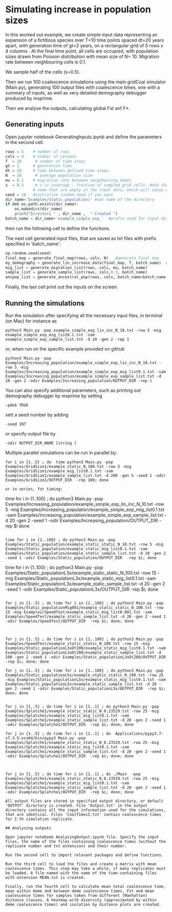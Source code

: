 # Simulating increase in population sizes

In this worked out example, we create simple input data representing an expansion of a fictitious species over T=10 time points spaced dt=20 years apart, with generation time of gt=2 years, on a rectangular grid of 5 rows x 4 columns . At the final time point, all cells are occupied, with  population sizes drawn from Poisson distribution with mean size of N= 10.
Migration rate between neighbouring cells is 0.1.  

We sample half of the cells (s=0.5).

Then we run 100 coalescence simulations using the main gridCoal simulator (Main.py), generating 100 output files with coalescence times, one with a summary of inputs, as well as very detailed demography debugger produced by msprime.

Then we analyse the outputs, calculating global Fst anf F*.

## Generating inputs
Open jupyter notebook GeneratingInputs.ipynb and define the parameters in the second cell.
```python
rows = 5    # number of rows
cols = 4    # number of columns
T  = 10      # number of time steps
gt = 2      # generation time
dt = 20     # time between defined time steps
N  = 10      # average population size
mu = 0.1    # migration rate between neighbouring demes
s  = 0.5     # s is coverage - fraction of sampled grid cells. Note that using this function may include
            # some that are empty in the input data, which will cause error. Check before submitting for simulations.
seed = 10   #initialize random seed if you want
dir_name='Examples/Static_population/' #set name of the directory
if not os.path.exists(dir_name):
    os.makedirs(dir_name)
    print("Directory " , dir_name ,  " Created ")
batch_name = dir_name+'example_simple_exp_'  #prefix used for input data associated with this simulation
```

then run the following cell to define the functions.

The next cell generated input files, that are saved as txt files with prefix specified in 'batch_name':

```python
np.random.seed(seed)
final_map = generate_final_map(rows, cols, N)   #generate final map
my_demography = generate_lin_increase_data(final_map, T, batch_name)  #generate linear increasing pop sizes leading to final map
mig_list = generate_migration_list(rows, cols, mu, batch_name)
sample_list = generate_sample_list(rows, cols,0.5, batch_name)
ancpop_list = generate_ancestral_pop(rows, cols, batch_name=batch_name )
```
Finally, the last cell print out the inputs on the screen.


## Running the simulations
Run the simulation after specifying all the necessary input files, in terminal (on Mac) for instance as
```
python3 Main.py -pop example_simple_exp_lin_inc_N_10.txt -row 5 -mig example_simple_exp_mig_list0.1.txt -sam example_simple_exp_sample_list.txt -d 20 -gen 2 -rep 1
```
or, when run on the specific example provided on github
```
python3 Main.py -pop Examples/Increasing_population/example_simple_exp_lin_inc_N_10.txt -row 5 -mig Examples/Increasing_population/example_simple_exp_mig_list0.1.txt -sam Examples/Increasing_population/example_simple_exp_sample_list.txt -d 20 -gen 2 -odir Examples/Increasing_population/OUTPUT_DIR -rep 1
```

You can also specify additional parameters, such as printing out demography debugger by msprime by setting
```
-pdeb TRUE
```
sett a seed number by adding
```
-seed INT
```
or specify output file by
```
-odir OUTPUT_DIR_NAME [string ]
```

Multiple parallel simulations can be run in parallel by:

```
for i in {1..5} ; do  time python3 Main.py -pop Examples/GridSize1/example_static_N_100.txt -row 5 -mig Examples/GridSize1/example_mig_list0.1.txt -sam Examples/GridSize1/example_sample_list.txt -d 200 -gen 5 -seed 1 -odir Examples/GridSize1/OUTPUT_DIR  -rep 100; done

```


```
or in series, for timing:
```
time for i in {1..100} ; do python3 Main.py -pop Examples/Increasing_population/example_simple_exp_lin_inc_N_10.txt -row 5 -mig Examples/Increasing_population/example_simple_exp_mig_list0.1.txt -sam Examples/Increasing_population/example_simple_exp_sample_list.txt -d 20 -gen 2 -seed 1 -odir Examples/Increasing_population/OUTPUT_DIR  -rep $i done
```

time for i in {1..100} ; do python3 Main.py -pop Examples/Static_population/example_static_static_N_10.txt -row 5 -mig Examples/Static_population/example_static_mig_list0.1.txt -sam Examples/Static_population/example_static_sample_list.txt -d 20 -gen 2 -seed 1 -odir Examples/Static_population/OUTPUT_DIR  -rep $i; done
```
time for i in {1..100} ; do python3 Main.py -pop Examples/Static_populationL3x/example_static_static_N_100.txt -row 15 -mig Examples/Static_populationL3x/example_static_mig_list0.1.txt -sam Examples/Static_populationL3x/example_static_sample_list.txt -d 20 -gen 2 -seed 1 -odir Examples/Static_populationL3x/OUTPUT_DIR  -rep $i; done
```

for j in {1..5} ; do time for i in {1..100} ; do python3 Main.py -pop Examples/Static_populationMig001/example_static_static_N_100.txt -row 15 -mig Examples/SpeedTest/example_static_mig_list0.001.txt -sam Examples/SpeedTest/example_static_sample_list.txt -d 20 -gen 2 -seed 1 -odir Examples/SpeedTest/OUTPUT_DIR  -rep $i; done; done



for j in {1..5} ; do time for i in {1..100} ; do python3 Main.py -pop Examples/SpeedTest/example_static_static_N_100.txt -row 15 -mig Examples/Static_populationL3xDt200/example_static_mig_list0.1.txt -sam Examples/Static_populationL3xDt200/example_static_sample_list.txt -d 200 -gen 2 -seed 1 -odir Examples/Static_populationL3xDt200/OUTPUT_DIR  -rep $i; done; done

for j in {1..5} ; do time for i in {1..100} ; do python3 Main.py -pop Examples/Static_populationL5x/example_static_static_N_100.txt -row 25 -mig Examples/Static_populationL5x/example_static_mig_list0.1.txt -sam Examples/Static_populationL5x/example_static_sample_list.txt -d 20 -gen 2 -seed 1 -odir Examples/Static_populationL5x/OUTPUT_DIR  -rep $i; done; done


for j in {1..5} ; do time for i in {1..1} ; do python3 Main.py -pop Examples/Splatche1/example_static_static_N_0.23529.txt -row 25 -mig Examples/Splatche1/example_static_mig_list0.1.txt -sam Examples/Splatche1/example_static_sample_list.txt -d 20 -gen 2 -seed 1 -odir Examples/Splatche1/OUTPUT_DIR  -rep $i; done; done

for j in {1..5} ; do time for i in {1..1} ; do  Applications/pypy3.7-v7.3.5-osx64/bin/pypy3 Main.py -pop Examples/Splatche1/example_static_static_N_0.23529.txt -row 25 -mig Examples/Splatche1/example_static_mig_list0.1.txt -sam Examples/Splatche1/example_static_sample_list.txt -d 20 -gen 2 -seed 1 -odir Examples/Splatche1/OUTPUT_DIR  -rep $i; done; done



for j in {1..5} ; do time for i in {1..1} ; do ./Main  -pop Examples/Splatche1/example_static_static_N_0.23529.txt -row 25 -mig Examples/Splatche1/example_static_mig_list0.1.txt -sam Examples/Splatche1/example_static_sample_list.txt -d 20 -gen 2 -seed 1 -odir Examples/Splatche1/OUTPUT_DIR  -rep $i; done; done

All output files are stored in specified output directory, or default 'OUTPUT' directory is created. File 'Output.txt' in the output directory contains all the input information used for the simulations, that are identical. Files 'CoalTimesI.txt' contain coalescence times for I-th simulation replicate.   

## Analysing outputs

Open jupyter notebook AnalysingOutput.ipynb file. Specify the input files, the name of the files containing coalescence times (without the replicate number and txt extension) and their number.

Run the second cell to import relevant packages and define functions.

Run the third cell to load the files and create a matrix with mean coalescence times. This step may take a while, if many replicates must be loaded. A file named with the name of the time-containing files with extension MEAN.txt is created.  

Finally, run the fourth cell to calculate mean total coalescence time, mean within deme and between deme coalescence times, Fst and mean coalescence times for samples taken from different (Manhattan) distance classes. A heatmap with diversity (approximated by within deme coalescence times) and isolation by distance plots are created.
